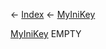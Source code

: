 ← [Index](Api-Index) ← [MyIniKey](VRage.Game.ModAPI.Ingame.Utilities.MyIniKey)

[MyIniKey](VRage.Game.ModAPI.Ingame.Utilities.MyIniKey) EMPTY